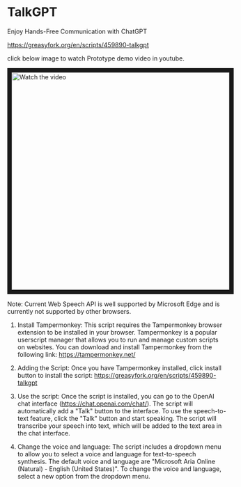 # TalkGPT
Enjoy Hands-Free Communication with ChatGPT

https://greasyfork.org/en/scripts/459890-talkgpt

click below image to watch Prototype demo video in youtube.

<a href="http://www.youtube.com/watch?feature=player_embedded&v=mLUVovr63cE" target="_blank">
 <img src="http://img.youtube.com/vi/mLUVovr63cE/mqdefault.jpg" alt="Watch the video" width="500" border="10" />
</a>

Note: Current Web Speech API is well supported by Microsoft Edge and is currently not supported by other browsers.

1. Install Tampermonkey: This script requires the Tampermonkey browser extension to be installed in your browser. Tampermonkey is a popular userscript manager that allows you to run and manage custom scripts on websites. You can download and install Tampermonkey from the following link: https://tampermonkey.net/

2. Adding the Script: Once you have Tampermonkey installed, click install button to install the script:
https://greasyfork.org/en/scripts/459890-talkgpt

3. Use the script: Once the script is installed, you can go to the OpenAI chat interface (https://chat.openai.com/chat/). The script will automatically add a "Talk" button to the interface. To use the speech-to-text feature, click the "Talk" button and start speaking. The script will transcribe your speech into text, which will be added to the text area in the chat interface. 

4. Change the voice and language: The script includes a dropdown menu to allow you to select a voice and language for text-to-speech synthesis. The default voice and language are "Microsoft Aria Online (Natural) - English (United States)". To change the voice and language, select a new option from the dropdown menu.
